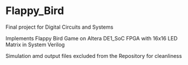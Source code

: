 # Flappy_Bird
Final project for Digital Circuits and Systems 

Implements Flappy Bird Game on Altera DE1_SoC FPGA with 16x16 LED Matrix in System Verilog

Simulation amd output files excluded from the Repository for cleanliness


